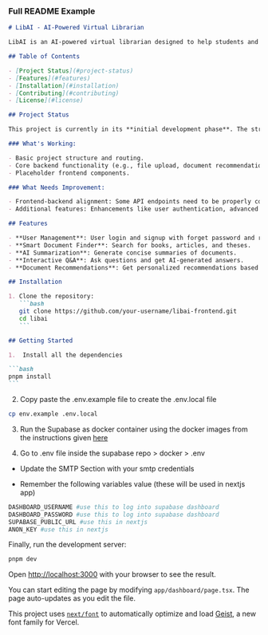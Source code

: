 ### **Full README Example**

````markdown
# LibAI - AI-Powered Virtual Librarian

LibAI is an AI-powered virtual librarian designed to help students and researchers locate, summarize, and understand resources efficiently. This project integrates a Flask backend with a React frontend built using Vite and Tailwind CSS.

## Table of Contents

- [Project Status](#project-status)
- [Features](#features)
- [Installation](#installation)
- [Contributing](#contributing)
- [License](#license)

## Project Status

This project is currently in its **initial development phase**. The structure and core functionality are in place. This repository serves as a starting point for further development and improvement.

### What's Working:

- Basic project structure and routing.
- Core backend functionality (e.g., file upload, document recommendations).
- Placeholder frontend components.

### What Needs Improvement:

- Frontend-backend alignment: Some API endpoints need to be properly connected to the frontend.
- Additional features: Enhancements like user authentication, advanced search, and responsive design are yet to be implemented.

## Features

- **User Management**: User login and signup with forget password and recover password using Supabase.
- **Smart Document Finder**: Search for books, articles, and theses.
- **AI Summarization**: Generate concise summaries of documents.
- **Interactive Q&A**: Ask questions and get AI-generated answers.
- **Document Recommendations**: Get personalized recommendations based on user activity or document similarity.

## Installation

1. Clone the repository:
   ```bash
   git clone https://github.com/your-username/libai-frontend.git
   cd libai
   ```

## Getting Started

1.  Install all the dependencies

```bash
pnpm install
```
````

2. Copy paste the .env.example file to create the .env.local file

```bash
cp env.example .env.local
```

3. Run the Supabase as docker container using the docker images from the instructions given [here](https://supabase.com/docs/guides/self-hosting/docker)

4. Go to .env file inside the supabase repo > docker > .env

- Update the SMTP Section with your smtp credentials

- Remember the following variables value (these will be used in nextjs app)

```bash
DASHBOARD_USERNAME #use this to log into supabase dashboard
DASHBOARD_PASSWORD #use this to log into supabase dashboard
SUPABASE_PUBLIC_URL #use this in nextjs
ANON_KEY #use this in nextjs
```

Finally, run the development server:

```bash
pnpm dev
```

Open [http://localhost:3000](http://localhost:3000) with your browser to see the result.

You can start editing the page by modifying `app/dashboard/page.tsx`. The page auto-updates as you edit the file.

This project uses [`next/font`](https://nextjs.org/docs/app/building-your-application/optimizing/fonts) to automatically optimize and load [Geist](https://vercel.com/font), a new font family for Vercel.
